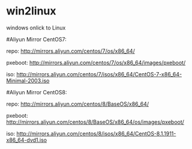 # win2linux
windows onlick to Linux

#Aliyun Mirror CentOS7:

repo:
http://mirrors.aliyun.com/centos/7/os/x86_64/

pxeboot:
http://mirrors.aliyun.com/centos/7/os/x86_64/images/pxeboot/

iso:
http://mirrors.aliyun.com/centos/7/isos/x86_64/CentOS-7-x86_64-Minimal-2003.iso


#Aliyun Mirror CentOS8:

repo:
http://mirrors.aliyun.com/centos/8/BaseOS/x86_64/

pxeboot:
http://mirrors.aliyun.com/centos/8/BaseOS/x86_64/os/images/pxeboot/

iso:
http://mirrors.aliyun.com/centos/8/isos/x86_64/CentOS-8.1.1911-x86_64-dvd1.iso